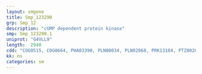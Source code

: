 ```yaml
---
layout: smgene
title: Smp_123290
grp: Smp_12
description: "cGMP dependent protein kinase"
smp: Smp_123290.1
uniprot: "G4VLL9"
length:  2940
cdd: "COG0515, COG0664, PHA03390, PLN00034, PLN02868, PRK13184, PTZ00263, TIGR03896, TIGR03903, cd00038, cd05572, cl00047, cl21453, pfam00027, pfam00069, smart00100, smart00220"
kk: ns
categories: sm
---
```

